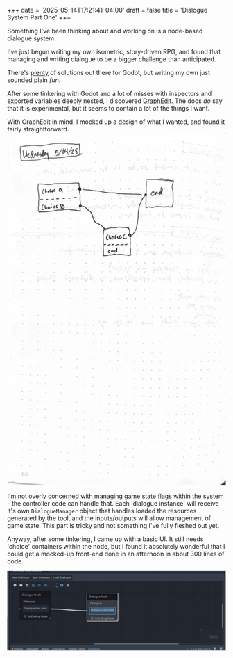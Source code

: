 +++
date = '2025-05-14T17:21:41-04:00'
draft = false 
title = 'Dialogue System Part One'
+++

Something I've been thinking about and working on is a node-based dialogue system.


I've just begun writing my own isometric, story-driven RPG, and found that managing 
and writing dialogue to be a bigger challenge than anticipated. 


There's [plenty](https://github.com/nathanhoad/godot_dialogue_manager) of solutions out there for Godot, 
but writing my own just sounded plain _fun_.


After some tinkering with Godot and a lot of misses with inspectors and exported
variables deeply nested, I discovered [GraphEdit](https://docs.godotengine.org/en/stable/classes/class_graphedit.html).
The docs _do_ say that it is experimental, but it seems to contain a lot of 
the things I want. 


With GraphEdit in mind, I mocked up a design of what I wanted, and found it fairly straightforward.
![Sketch](sketch.png)


I'm not overly concerned with managing game state flags within the system - the 
controller code can handle that. Each 'dialogue instance' will receive it's own
`DialogueManager` object that handles loaded the resources generated by the 
tool, and the inputs/outputs will allow management of game state. This part 
is tricky and not something I've fully fleshed out yet.


Anyway, after some tinkering, I came up with a basic UI. It still needs 'choice' containers within
the node, but I found it absolutely wonderful that I could get a mocked-up front-end done in an afternoon
in about 300 lines of code.


![Draft](draft.jpg)
